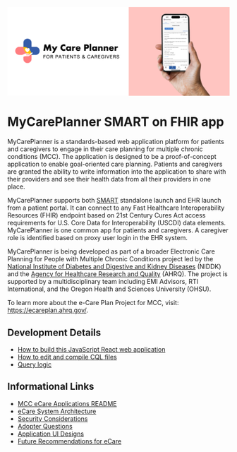 ![alt text](https://github.com/chronic-care/mcc-project/blob/main/documentation/myCarePlanner.png?raw=true)


# MyCarePlanner SMART on FHIR app
MyCarePlanner is a standards-based web application platform for patients and caregivers to engage in their care planning for multiple chronic conditions (MCC). The application is designed to be a proof-of-concept application to enable goal-oriented care planning. Patients and caregivers are granted the ability to write information into the application to share with their providers and see their health data from all their providers in one place.

MyCarePlanner supports both [SMART](https://smarthealthit.org/) standalone launch and EHR launch from a patient portal. It can connect to any Fast Healthcare Interoperability Resources (FHIR) endpoint based on 21st Century Cures Act access requirements for U.S. Core Data for Interoperability (USCDI) data elements. MyCarePlanner is one common app for patients and caregivers. A caregiver role is identified based on proxy user login in the EHR system.

MyCarePlanner is being developed as part of a broader Electronic Care Planning for People with Multiple Chronic Conditions project led by the [National Institute of Diabetes and Digestive and Kidney Diseases](https://www.niddk.nih.gov) (NIDDK) and the [Agency for Healthcare Research and Quality](https://www.ahrq.gov/) (AHRQ). The project is supported by a multidisciplinary team including EMI Advisors, RTI International, and the Oregon Health and Sciences University (OHSU).

To learn more about the e-Care Plan Project for MCC, visit: https://ecareplan.ahrq.gov/.

## Development Details

* [How to build this JavaScript React web application](documentation/developer-build.md)
* [How to edit and compile CQL files](documentation/developer-cql.md)
* [Query logic](documentation/query-logic.md)

## Informational Links
- [MCC eCare Applications README](https://github.com/chronic-care/mcc-project/blob/main/README.md)
- [eCare System Architecture](https://github.com/chronic-care/mcc-project/blob/main/documentation/ecare-architecture.md)
- [Security Considerations](https://github.com/chronic-care/mcc-project/blob/main/documentation/security-considerations.md)
- [Adopter Questions](https://github.com/chronic-care/mcc-project/blob/main/documentation/adopter-questions.md)
- [Application UI Designs](https://github.com/chronic-care/mcc-project/tree/main/ui-designs)
- [Future Recommendations for eCare](https://github.com/chronic-care/mcc-project/blob/main/documentation/future-recommendations.md)
